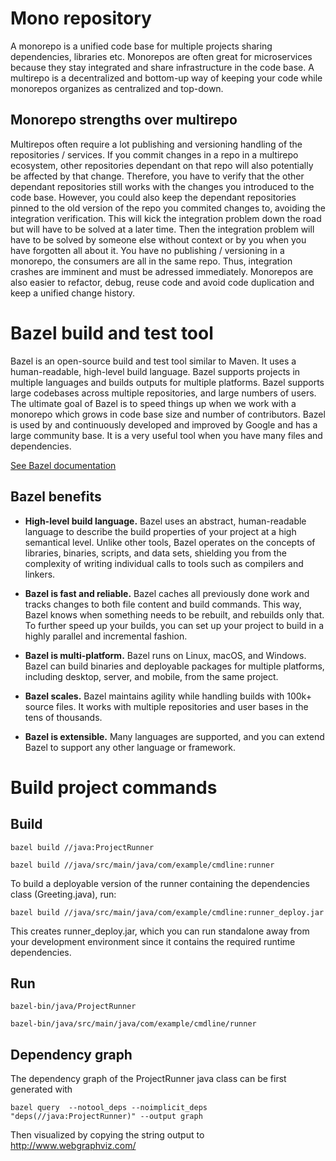 # Mono repository

A monorepo is a unified code base for multiple projects sharing dependencies, libraries etc. Monorepos are often great for microservices because they stay integrated and share infrastructure in the code base. A multirepo is a decentralized and bottom-up way of keeping your code while monorepos organizes as centralized and top-down. 

## Monorepo strengths over multirepo
Multirepos often require a lot publishing and versioning handling of the repositories / services. If you commit changes in a repo in a multirepo ecosystem, other repositories dependant on that repo will also potentially be affected by that change. Therefore, you have to verify that the other dependant repositories still works with the changes you introduced to the code base. However, you could also keep the dependant repositories pinned to the old version of the repo you commited changes to, avoiding the integration verification. This will kick the integration problem down the road but will have to be solved at a later time. Then the integration problem will have to be solved by someone else without context or by you when you have forgotten all about it. You have no publishing / versioning in a monorepo, the consumers are all in the same repo. Thus, integration crashes are imminent and must be adressed immediately. Monorepos are also easier to refactor, debug, reuse code and avoid code duplication and keep a unified change history.

# Bazel build and test tool
Bazel is an open-source build and test tool similar to Maven. It uses a human-readable, high-level build language. Bazel supports projects in multiple languages and builds outputs for multiple platforms. Bazel supports large codebases across multiple repositories, and large numbers of users. The ultimate goal of Bazel is to speed things up when we work with a monorepo which grows in code base size and number of contributors.  Bazel is used by and continuously developed and improved by Google and has a large community base. It is a very useful tool when you have many files and dependencies.

[See Bazel documentation](https://docs.bazel.build/versions/main/bazel-overview.html)

## Bazel benefits

* __High-level build language.__ Bazel uses an abstract, human-readable language to describe the build properties of your project at a high semantical level. Unlike other tools, Bazel operates on the concepts of libraries, binaries, scripts, and data sets, shielding you from the complexity of writing individual calls to tools such as compilers and linkers.

* __Bazel is fast and reliable.__ Bazel caches all previously done work and tracks changes to both file content and build commands. This way, Bazel knows when something needs to be rebuilt, and rebuilds only that. To further speed up your builds, you can set up your project to build in a highly parallel and incremental fashion.

* __Bazel is multi-platform.__ Bazel runs on Linux, macOS, and Windows. Bazel can build binaries and deployable packages for multiple platforms, including desktop, server, and mobile, from the same project.

* __Bazel scales.__ Bazel maintains agility while handling builds with 100k+ source files. It works with multiple repositories and user bases in the tens of thousands.

* __Bazel is extensible.__ Many languages are supported, and you can extend Bazel to support any other language or framework.


# Build project commands

## Build
`bazel build //java:ProjectRunner`

`bazel build //java/src/main/java/com/example/cmdline:runner`

To build a deployable version of the runner containing the dependencies class (Greeting.java), run:

`bazel build //java/src/main/java/com/example/cmdline:runner_deploy.jar`

This creates runner_deploy.jar, which you can run standalone away from your development environment since it contains the required runtime dependencies.

## Run
`bazel-bin/java/ProjectRunner`

`bazel-bin/java/src/main/java/com/example/cmdline/runner`

## Dependency graph

The dependency graph of the ProjectRunner java class can be first generated with

`bazel query  --notool_deps --noimplicit_deps "deps(//java:ProjectRunner)" --output graph`

Then visualized by copying the string output to http://www.webgraphviz.com/